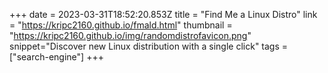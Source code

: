 +++
date = 2023-03-31T18:52:20.853Z
title = "Find Me a Linux Distro"
link = "https://kripc2160.github.io/fmald.html"
thumbnail = "https://kripc2160.github.io/img/randomdistrofavicon.png"
snippet="Discover new Linux distribution with a single click"
tags = ["search-engine"]
+++
